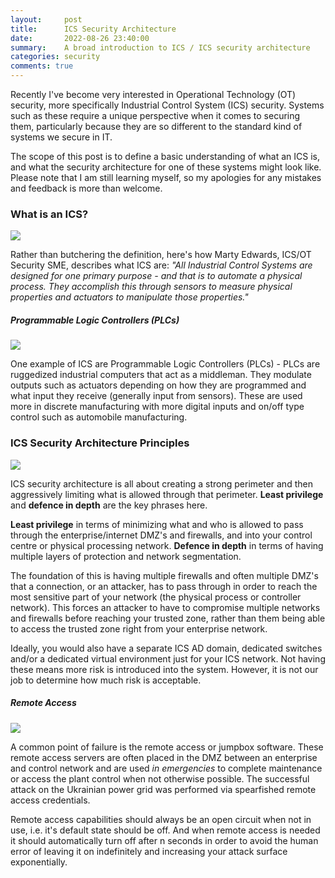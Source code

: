 ```yaml
---
layout:     post
title:      ICS Security Architecture
date:       2022-08-26 23:40:00
summary:    A broad introduction to ICS / ICS security architecture
categories: security
comments: true
---
```

Recently I've become very interested in Operational Technology (OT) security, more specifically Industrial Control System (ICS) security. Systems such as these require a unique perspective when it comes to securing them, particularly because they are so different to the standard kind of systems we secure in IT.

The scope of this post is to define a basic understanding of what an ICS is, and what the security architecture for one of these systems might look like. Please note that I am still learning myself, so my apologies for any mistakes and feedback is more than welcome.

### What is an ICS?

![](https://www.bgigurtsis.com/pictures/posts/otarch/controlloop.PNG)

Rather than butchering the definition, here's how Marty Edwards, ICS/OT Security SME, describes what ICS are: _"All Industrial Control Systems are designed for one primary purpose - and that is to automate a physical process. They accomplish this through sensors to measure physical properties and actuators to manipulate those properties."_

##### Programmable Logic Controllers (PLCs)

![](https://www.bgigurtsis.com/pictures/posts/otarch/plc.png)

One example of ICS are Programmable Logic Controllers (PLCs) - PLCs are ruggedized industrial computers that act as a middleman. They modulate outputs such as actuators depending on how they are programmed and what input they receive (generally input from sensors). These are used more in discrete manufacturing with more digital inputs and on/off type control such as automobile manufacturing.

### ICS Security Architecture Principles

![](https://www.bgigurtsis.com/pictures/posts/otarch/icsarch.jpg)

ICS security architecture is all about creating a strong perimeter and then aggressively limiting what is allowed through that perimeter. **Least privilege** and **defence in depth** are the key phrases here.

**Least privilege** in terms of minimizing what and who is allowed to pass through the enterprise/internet DMZ's and firewalls, and into your control centre or physical processing network. **Defence in depth** in terms of having multiple layers of protection and network segmentation.

The foundation of this is having multiple firewalls and often multiple DMZ's that a connection, or an attacker, has to pass through in order to reach the most sensitive part of your network (the physical process or controller network). This forces an attacker to have to compromise multiple networks and firewalls before reaching your trusted zone, rather than them being able to access the trusted zone right from your enterprise network.

Ideally, you would also have a separate ICS AD domain, dedicated switches and/or a dedicated virtual environment just for your ICS network. Not having these means more risk is introduced into the system. However, it is not our job to determine how much risk is acceptable.

##### Remote Access

![](https://www.bgigurtsis.com/pictures/posts/otarch/opencircuit.jpg)

A common point of failure is the remote access or jumpbox software. These remote access servers are often placed in the DMZ between an enterprise and control network and are used _in emergencies_ to complete maintenance or access the plant control when not otherwise possible. The successful attack on the Ukrainian power grid was performed via spearfished remote access credentials.

Remote access capabilities should always be an open circuit when not in use, i.e. it's default state should be off. And when remote access is needed it should automatically turn off after n seconds in order to avoid the human error of leaving it on indefinitely and increasing your attack surface exponentially.
